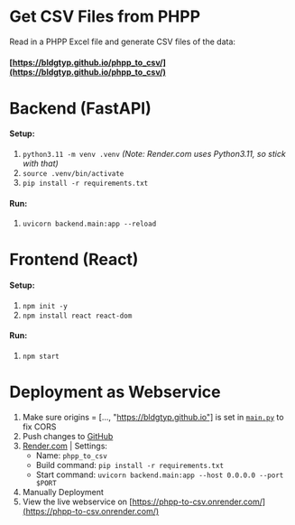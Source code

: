 # Get CSV Files from PHPP 
 Read in a PHPP Excel file and generate CSV files of the data:


 #### [https://bldgtyp.github.io/phpp_to_csv/](https://bldgtyp.github.io/phpp_to_csv/)

# Backend (FastAPI)
#### Setup:
1. `python3.11 -m venv .venv` *(Note: Render.com uses Python3.11, so stick with that)*
1. `source .venv/bin/activate`
1. `pip install -r requirements.txt`
#### Run:
1. `uvicorn backend.main:app --reload`


# Frontend (React)
#### Setup:
1. `npm init -y`
1. `npm install react react-dom`
#### Run:
1. `npm start`


# Deployment as Webservice
1. Make sure origins = [..., "https://bldgtyp.github.io"] is set in [`main.py`](https://github.com/bldgtyp/phpp_to_csv/blob/main/backend/main.py) to fix CORS
1. Push changes to [GitHub](https://github.com/bldgtyp/phpp_to_csv)
1. [Render.com](https://render.com/) | Settings:
    - Name: `phpp_to_csv`
    - Build command: `pip install -r requirements.txt`
    - Start command: `uvicorn backend.main:app --host 0.0.0.0 --port $PORT`
1. Manually Deployment
1. View the live webservice on [https://phpp-to-csv.onrender.com/](https://phpp-to-csv.onrender.com/)
